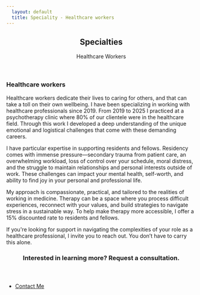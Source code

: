 ```yaml
---
  layout: default
  title: Speciality - Healthcare workers
---
```

<article id="main">

  <header class="specialties-healthcare-workers">
    <h2>Specialties</h2>
    <p>Healthcare Workers<br /></p>
  </header>

  <section class="wrapper style5">
    <div class="inner">
      <section>
        <h3>Healthcare workers</h3>
        <p>Healthcare workers dedicate their lives to caring for others, and that can take a toll on their own wellbeing. I have been specializing in working with healthcare professionals since 2019. From 2019 to 2025 I practiced at a psychotherapy clinic where 80% of our clientele were in the healthcare field. Through this work I developed a deep understanding of the unique emotional and logistical challenges that come with these demanding careers.</p>
        <p>I have particular expertise in supporting residents and fellows. Residency comes with immense pressure—secondary trauma from patient care, an overwhelming workload, loss of control over your schedule, moral distress, and the struggle to maintain relationships and personal interests outside of work. These challenges can impact your mental health, self-worth, and ability to find joy in your personal and professional life.</p>
        <p>My approach is compassionate, practical, and tailored to the realities of working in medicine. Therapy can be a space where you process difficult experiences, reconnect with your values, and build strategies to navigate stress in a sustainable way. To help make therapy more accessible, I offer a 15% discounted rate to residents and fellows.</p>
        <p>If you're looking for support in navigating the complexities of your role as a healthcare professional, I invite you to reach out. You don’t have to carry this alone.</p>
      </section>
    </div>
  </section>

  <section id="cta" class="wrapper style4">
    <div class="inner">
      <header>
        <h3>Interested in learning more? Request a consultation.</h3>
      </header>
      <ul class="actions stacked">
        <li><a href="<%= relative_url '/contact' %>" class="button fit primary">Contact Me</a></li>
      </ul>
    </div>
  </section>
</article>